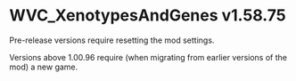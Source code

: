 # WVC_XenotypesAndGenes v1.58.75
 
Pre-release versions require resetting the mod settings.

Versions above 1.00.96 require (when migrating from earlier versions of the mod) a new game.